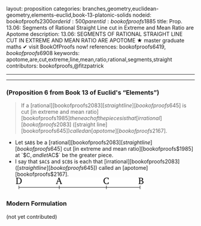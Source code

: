 layout: proposition
categories: branches,geometry,euclidean-geometry,elements-euclid,book-13-platonic-solids
nodeid: bookofproofs$2300
orderid: 500
parentid: bookofproofs$1885
title: Prop. 13.06: Segments of Rational Straight Line cut in Extreme and Mean Ratio are Apotome
description: 13.06: SEGMENTS OF RATIONAL STRAIGHT LINE CUT IN EXTREME AND MEAN RATIO ARE APOTOME &#9733; master graduate maths &#10004; visit BookOfProofs now!
references: bookofproofs$6419,bookofproofs$6908
keywords: apotome,are,cut,extreme,line,mean,ratio,rational,segments,straight
contributors: bookofproofs,@fitzpatrick

---


---

### (Proposition 6 from Book 13 of Euclid's “Elements”)

> If a [rational][bookofproofs$2083] [straight line][bookofproofs$645] is cut [in extreme and mean ratio][bookofproofs$1985] then each of the pieces is that [irrational][bookofproofs$2083] ([straight line][bookofproofs$645]) called an [apotome][bookofproofs$2167].
* Let `$AB$` be a [rational][bookofproofs$2083] [straight line][bookofproofs$645] cut [in extreme and mean ratio][bookofproofs$1985] at `$C$`, and let `$AC$` be the greater piece.
* I say that `$AC$` and `$CB$` is each that [irrational][bookofproofs$2083] ([straight line][bookofproofs$645]) called an [apotome][bookofproofs$2167].
![fig06e](https://github.com/bookofproofs/bookofproofs.github.io/blob/main/_sources/_assets/images/euclid/Book13/fig06e.png?raw=true)



### Modern Formulation

(not yet contributed)
